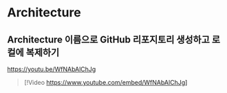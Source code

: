 # Architecture

## Architecture 이름으로 GitHub 리포지토리 생성하고 로컬에 복제하기

https://youtu.be/WfNAbAlChJg

> [!Video https://www.youtube.com/embed/WfNAbAlChJg]


